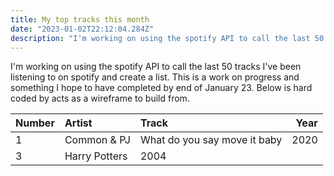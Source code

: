 ```yaml
---
title: My top tracks this month
date: "2023-01-02T22:12:04.284Z"
description: "I'm working on using the spotify API to call the last 50 tracks I've been listening to on spotify and create a list. This is a work in progress and something I hope to have completed by end of January 23."
---
```


I'm working on using the spotify API to call the last 50 tracks I've been listening to on spotify and create a list. This is a work on progress and something I hope to have completed by end of January 23. Below is hard coded by acts as a wireframe to build from. 

| Number | Artist               | Track| Year | 
| :----- | :------------        | :--- | -----: |
| 1      | Common & PJ        | What do you say move it baby | 2020
| 3      | Harry Potters        | 2004 |

